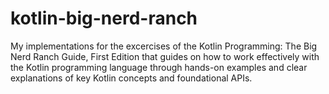 # kotlin-big-nerd-ranch

My implementations for the excercises of the Kotlin Programming: The Big Nerd Ranch Guide, First Edition that guides on how to work effectively with the Kotlin programming language through hands-on examples and clear explanations of key Kotlin concepts and foundational APIs. 
